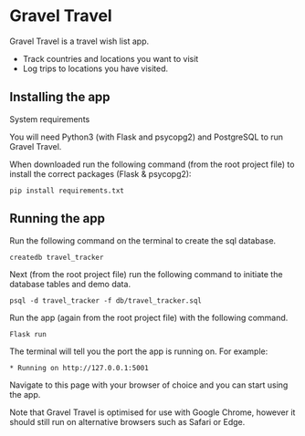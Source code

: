# Gravel Travel

Gravel Travel is a travel wish list app.

- Track countries and locations you want to visit 
- Log trips to locations you have visited.

## Installing the app

System requirements

You will need Python3 (with Flask and psycopg2) and PostgreSQL to run Gravel Travel.

When downloaded run the following command (from the root project file) to install the correct packages (Flask & psycopg2):

    pip install requirements.txt


## Running the app

Run the following command on the terminal to create the sql database.

    createdb travel_tracker

Next (from the root project file) run the following command to initiate the database tables and demo data.

    psql -d travel_tracker -f db/travel_tracker.sql

Run the app (again from the root project file) with the following command.

    Flask run

The terminal will tell you the port the app is running on. For example:

    * Running on http://127.0.0.1:5001

Navigate to this page with your browser of choice and you can start using the app. 

Note that Gravel Travel is optimised for use with Google Chrome, however it should still run on alternative browsers such as Safari or Edge.